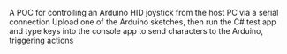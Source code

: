 A POC for controlling an Arduino HID joystick from the host PC via a serial connection
Upload one of the Arduino sketches, then run the C# test app and type keys into the console app to send characters to the Arduino, triggering actions
